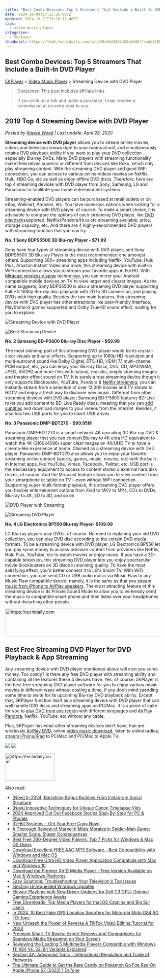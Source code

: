 ```yaml
---
title: "Best Combo Devices: Top 5 Streamers That Include a Built-In DVD Player"
date: 2024-10-09T17:25:26.687Z
updated: 2024-10-11T19:16:11.405Z
tags:
  - video-music-player
categories:
  - 5kplayer
thumbnail: https://thmb.techidaily.com/1ccd49c85e9212303a8d46ffca4e2f894288070bb2a09d79b62ee40d21724a7f.jpg
---
```


## Best Combo Devices: Top 5 Streamers That Include a Built-In DVD Player

[5KPlayer](https://tools.techidaily.com/5kplayer/products/) \> [Video Music Player](https://tools.techidaily.com/5kplayer/video-music-player/) \> Streaming Device with DVD Player

>  Disclaimer: This post includes affiliate links
>
>  If you click on a link and make a purchase, I may receive a commission at no extra cost to you.
>

## 2019 Top 4 Streaming Device with DVD Player

 _Posted by [Kaylee Wood](https://www.quora.com/profile/Amanda-Hu-21) | Last update: April 28, 2020_

**Streaming device with DVD player** allows you to stream online movies, videos and television shows right to your rooms at will, and simultaneously retains DVD playback ability if you want to play your DVD collection especially Blu-ray DVDs. Many DVD players with streaming functionality make themselves superior or different from devices like Roku, which only play streaming content. With the streaming DVD player and good WiFi connection, you can access to various online videos movies on Netflix, Hulu, HBO Go, etc as well as enjoy offline DVD discs. Therefore, here are top 4 streaming devices with DVD player from Sony, Samsung, LG and Panasonic to facilitate your home entertainment systems.

Streaming-enabled DVD players can be purchased at retail outlets or on eBay, Walmart, Amazon, etc. You have numerous options when looking for a streaming device with DVD player, of course. To make a smart choice, it is advisable to compare the options of each streaming DVD player, like [DVD playback](https://tools.techidaily.com/5kplayer/video-music-player/)supported, Netflix/Pandora/Hulu etc streaming available, price, storage capacity, etc. And there are 4 highly-recommended DVD players with streaming function that you can try.

**No. 1 Sony BDPS5500 3D Blu-ray Player - $71.99**

Sony have four types of streaming device with DVD player, and Sony BDPS5500 3D Blu-ray Player is the most recommended one amongst others. Supporting 300+ streaming apps including Netflix, YouTube, Hulu Plus, Amazon Instant Video and more, this streaming device with built-in WiFi connection allows you to stream your favorite apps in Ful HD. With [Miracast wireless display](https://tools.techidaily.com/5kplayer/airplay/) technology, you can mirror your Android compatible mobile devices on TV to view larger and clearer images. As the name suggests, Sony BDPS5500 is also a streaming DVD player supporting Full HD 1080p Blu-ray disc playback with 2D to 3D conversion, and playing DVDs with high quality. Besides the two main features, this streaming device with DVD player has other attractions like user-friendly interface, PlayStation3 games supported and Dolby TrueHD sound effect, waiting for you to explore.

![Streaming Device with DVD Player](https://www.5kplayer.com/video-music-player/img/sony-dvd-player.jpg) 

![Best Streaming Device](https://www.5kplayer.com/video-music-player/img/samsung-dvd-player.jpg) 

**No. 2 Samsung BD-P3600 Blu-ray Disc Player - $59.99**

The most shinning part of this streaming DVD player would be its crystal-clear visuals and aural effects. Supporting up to 1080p HD resolution and multi-surround sound like Dolby Digital, DTS-HD, HDMI 7.1 multi-channel PCM output, etc, you can enjoy your Blu-ray Discs, DVD, CD, MP3/WMA, JPEG, AVCHD and more files with natural, realistic, simply stunning images and theater-effect sound on TV. It is surely a true streaming device though it only supports Blockbuster, YouTube, Pandora & [Netflix streaming](https://tools.techidaily.com/5kplayer/airplay/), you can instantly stream from a selection of over 12,000 movies and TV shows to HDTV and enjoy a fresh way to discover new music. Different from other streaming devices with DVD player, Samsung BD-P3600 features BD-Live to let you add content to BD-Live Ready discs, meaning that you can [add subtitles](https://tools.techidaily.com/5kplayer/video-music-player/) and download images to your videos from the Internet. Besides, it also has two USB ports for you to insert USB drives.

**No. 3 Panasonic DMP-BDT270 - $99.95M**

Panasonic DMP-BDT270 is a smart network 4K upscaling 3D Blu-ray DVD & streaming player that you can convert Blu-ray to 4K ultra HD equivalent to watch the 4K (2160x4096) super clear images on 4K/UHD TV to have a cinema-like experience at home. Claimed as a streaming device with DVD player, Panasonic DMP-BDT270 also allows you to enjoy your favorite streaming online content (sports, games, music, movies, etc) with the built-in Internet apps, like YouTube, Vimeo, Facebook, Twitter, etc. USB port is the neccessary equipment to access to content stored o external hard disk drives, of course. And the Miracast feature allows you to view content from your smartphone or tablet on TV – even without WiFi connection. Supporting super mulit-format playback, this streaming DVD player offers you flexible entertainment options from Xvid to MKV to MP4, CDs to DVDs, Blu-ray to 4K, 2D to 3D, and so on.

![DVD Player with Streaming](https://www.5kplayer.com/video-music-player/img/panasonic-dvd-player.jpg) 

![Streaming DVD Player](https://www.5kplayer.com/video-music-player/img/lg-dvd-player.jpg) 

**No. 4 LG Electronics BP550 Blu-ray Player- $109.99**

LG Blu-ray players play DVDs, of course. No need to replacing your old DVD collection, you can play DVD disc according to the certain DVD media formats. To be a streaming device with DVD player, LG Electronics BP550 let you pay some money to access premium content from providers like Netflix, Hulu Plus, YouTube, etc to watch movies or enjoy music. If you have a 3D-capable television, this streaming DVD player lets you enjoy spectacular movie blockbusters on 3D discs in stunning quality. To have the most satisfying effect, you'd better connect it to LG's Smart TV. With WiFi connection, you can send CD or USB audio music via Music Flaw to any Music Flaw compatible device, namely, it is the same as that you [stream music from iPhone to AirPlay speakers](https://tools.techidaily.com/5kplayer/airplay/). The most attracting feature of this streaming device is its Private Sound Mode to allow you to wirelessly send the music to compatible smart phone and then listen over your headphones without disturbing other people.

<!-- affiliate ads begin -->
<a href="https://unicoeye.pxf.io/c/5597632/2148775/18498" target="_top" id="2148775">
  <img src="//a.impactradius-go.com/display-ad/18498-2148775" border="0" alt="https://techidaily.com" width="728" height="90"/>
</a>
<img height="0" width="0" src="https://unicoeye.pxf.io/i/5597632/2148775/18498" style="position:absolute;visibility:hidden;" border="0" />
<!-- affiliate ads end -->

## Best Free Streaming DVD Player for DVD Playback & App Streaming

Any streaming device with DVD player mentioned above will cost you some money. Too costly? Is there any free DVD player with streaming ability and containing all the features these 4 devices have. Yes, of course. 5KPlayer is the best free streaming DVD player software for you to enjoy various music movies in different ways without costing a dime, if you don't mind spending some time to waite for its upcoming Blu-ray DVD playback ability. Except that, 5KPlayer function itself as a streaming device with DVD player that can well handle DVD discs and streaming apps on PC/Mac. It is a piece of cake for you to [play DVD from any region](https://tools.techidaily.com/5kplayer/video-music-player/) with different languages and [AirPlay Pandora](https://tools.techidaily.com/5kplayer/airplay/), Netflix, YouTube, etc without any cable.

Plus, 5KPlayer has what other streaming devices don't have, that are wirelessly [AirPlay DVD](https://tools.techidaily.com/5kplayer/airplay/), online [video music download](https://tools.techidaily.com/5kplayer/youtube-download/), listen to online radios, [stream iPhone/iPad](https://tools.techidaily.com/5kplayer/airplay/) to PC/Mac and PC/Mac to Apple TV. 

[![](https://www.5kplayer.com/video-music-player/../button/freedownwhitewin.png)](https://tools.techidaily.com/5kplayer/products/) [![](https://www.5kplayer.com/video-music-player/../button/freedownbackmac.png)](https://tools.techidaily.com/5kplayer/products/)

<!-- affiliate ads begin -->
<a href="https://malaysia-healthcare-travel-council.pxf.io/c/5597632/1576474/17382" target="_top" id="1576474">
  <img src="//a.impactradius-go.com/display-ad/17382-1576474" border="0" alt="https://techidaily.com" width="160" height="90"/>
</a>
<img height="0" width="0" src="https://malaysia-healthcare-travel-council.pxf.io/i/5597632/1576474/17382" style="position:absolute;visibility:hidden;" border="0" />
<!-- affiliate ads end -->

<ins class="adsbygoogle"
     style="display:block"
     data-ad-format="autorelaxed"
     data-ad-client="ca-pub-7571918770474297"
     data-ad-slot="1223367746"></ins>

<ins class="adsbygoogle"
     style="display:block"
     data-ad-client="ca-pub-7571918770474297"
     data-ad-slot="8358498916"
     data-ad-format="auto"
     data-full-width-responsive="true"></ins>

<span class="atpl-alsoreadstyle">Also read:</span>
<div><ul>
<li><a href="https://instagram-video-recordings.techidaily.com/new-in-2024-banishing-bogus-buddies-from-instagram-social-structure/"><u>[New] In 2024, Banishing Bogus Buddies From Instagram Social Structure</u></a></li>
<li><a href="https://some-techniques.techidaily.com/new-innovative-techniques-for-unique-canon-timelapse-vids/"><u>[New] Innovative Techniques for Unique Canon Timelapse Vids</u></a></li>
<li><a href="https://facebook-video-recording.techidaily.com/2024-approved-cut-out-facebook-stories-step-by-step-for-pc-and-phones/"><u>2024 Approved Cut Out Facebook Stories Step-By-Step for PC & Phones</u></a></li>
<li><a href="https://video-ai-editor.techidaily.com/32-bit-systems-get-your-free-copy-now/"><u>32-Bit Systems – Get Your Free Copy Now!</u></a></li>
<li><a href="https://buynow-info.techidaily.com/a-thorough-review-of-marvelnmiles-morales-in-spider-man-game-smaller-scale-bigger-consequences/"><u>A Thorough Review of Marvel'n'Miles Morales in Spider-Man Game: Smaller Scale, Bigger Consequences</u></a></li>
<li><a href="https://video-ai-editor.techidaily.com/best-free-360-degree-video-players-top-7-picks-for-windows-and-mac-os-users/"><u>Best Free 360-Degree Video Players: Top 7 Picks for Windows & Mac OS Users</u></a></li>
<li><a href="https://video-ai-editor.techidaily.com/download-excellent-free-aac-mp3-software-best-compatibility-with-windows-and-mac-os/"><u>Download Excellent FREE AAC MP3 Software - Best Compatibility with Windows and Mac OS</u></a></li>
<li><a href="https://video-ai-editor.techidaily.com/download-free-ultra-hd-video-player-application-compatible-with-mac-and-windows-10/"><u>Download Free Ultra HD Video Player Application Compatible with Mac and Windows 10</u></a></li>
<li><a href="https://video-ai-editor.techidaily.com/download-the-premier-xvid-media-player-free-version-available-on-mac-and-windows-platforms/"><u>Download the Premier XVID Media Player - Free Version Available on Mac & Windows Platforms</u></a></li>
<li><a href="https://tech-renaissance.techidaily.com/easy-solutions-troubleshooting-your-televisions-top-issues/"><u>Easy Solutions: Troubleshooting Your Television's Top Issues</u></a></li>
<li><a href="https://win11-tips.techidaily.com/ejecting-unrequested-windows-updates/"><u>Ejecting Unrequested Windows Updates</u></a></li>
<li><a href="https://driver-download.techidaily.com/elevate-playtime-with-new-driver-updates-for-dell-g3-gpu-optimal-gaming-experience-awaits/"><u>Elevate Playtime with New Driver Updates for Dell G3 GPU: Optimal Gaming Experience Awaits</u></a></li>
<li><a href="https://video-ai-editor.techidaily.com/free-downloads-top-media-players-for-macos-catalina-and-big-sur-users/"><u>Free Downloads: Top Media Players for macOS Catalina and Big Sur Users</u></a></li>
<li><a href="https://change-location.techidaily.com/in-2024-10-best-fake-gps-location-spoofers-for-motorola-moto-g84-5g-drfone-by-drfone-virtual-android/"><u>In 2024, 10 Best Fake GPS Location Spoofers for Motorola Moto G84 5G | Dr.fone</u></a></li>
<li><a href="https://ai-video-apps.techidaily.com/new-unleash-the-power-of-reverse-a-tiktok-video-editing-tutorial-for-2024/"><u>New Unleash the Power of Reverse A TikTok Video Editing Tutorial for 2024</u></a></li>
<li><a href="https://video-ai-editor.techidaily.com/premium-smart-tv-boxes-expert-reviews-and-comparisons-for-seamless-media-streaming-on-your-screen/"><u>Premium Smart TV Boxes: Expert Reviews and Comparisons for Seamless Media Streaming on Your Screen</u></a></li>
<li><a href="https://video-ai-editor.techidaily.com/reviewing-the-leading-5-multimedia-players-compatible-with-windows-11-x64-vs-32-bit-variants-explained/"><u>Reviewing the Leading 5 Multimedia Players Compatible with Windows 11: X64 Vs. 32-Bit Variants Explained</u></a></li>
<li><a href="https://video-ai-editor.techidaily.com/section-4a-advanced-topic-international-regulation-and-trade-of-fireworks/"><u>Section 4A: Advanced Topic - International Regulation and Trade of Fireworks</u></a></li>
<li><a href="https://ios-pokemon-go.techidaily.com/the-ultimate-guide-to-get-the-rare-candy-on-pokemon-go-fire-red-on-apple-iphone-se-2022-drfone-by-drfone-virtual-ios/"><u>The Ultimate Guide to Get the Rare Candy on Pokemon Go Fire Red On Apple iPhone SE (2022) | Dr.fone</u></a></li>
</ul></div>

